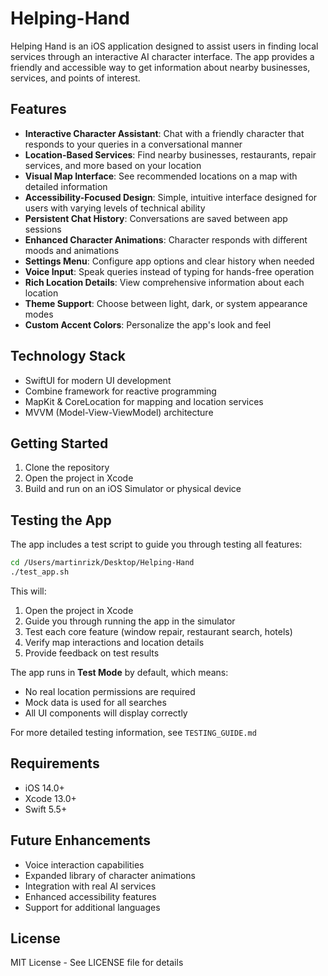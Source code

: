# Helping-Hand

Helping Hand is an iOS application designed to assist users in finding local services through an interactive AI character interface. The app provides a friendly and accessible way to get information about nearby businesses, services, and points of interest.

## Features

- **Interactive Character Assistant**: Chat with a friendly character that responds to your queries in a conversational manner
- **Location-Based Services**: Find nearby businesses, restaurants, repair services, and more based on your location
- **Visual Map Interface**: See recommended locations on a map with detailed information
- **Accessibility-Focused Design**: Simple, intuitive interface designed for users with varying levels of technical ability
- **Persistent Chat History**: Conversations are saved between app sessions
- **Enhanced Character Animations**: Character responds with different moods and animations
- **Settings Menu**: Configure app options and clear history when needed
- **Voice Input**: Speak queries instead of typing for hands-free operation
- **Rich Location Details**: View comprehensive information about each location
- **Theme Support**: Choose between light, dark, or system appearance modes
- **Custom Accent Colors**: Personalize the app's look and feel

## Technology Stack

- SwiftUI for modern UI development
- Combine framework for reactive programming
- MapKit & CoreLocation for mapping and location services
- MVVM (Model-View-ViewModel) architecture

## Getting Started

1. Clone the repository
2. Open the project in Xcode
3. Build and run on an iOS Simulator or physical device

## Testing the App

The app includes a test script to guide you through testing all features:

```bash
cd /Users/martinrizk/Desktop/Helping-Hand
./test_app.sh
```

This will:

1. Open the project in Xcode
2. Guide you through running the app in the simulator
3. Test each core feature (window repair, restaurant search, hotels)
4. Verify map interactions and location details
5. Provide feedback on test results

The app runs in **Test Mode** by default, which means:

- No real location permissions are required
- Mock data is used for all searches
- All UI components will display correctly

For more detailed testing information, see `TESTING_GUIDE.md`

## Requirements

- iOS 14.0+
- Xcode 13.0+
- Swift 5.5+

## Future Enhancements

- Voice interaction capabilities
- Expanded library of character animations
- Integration with real AI services
- Enhanced accessibility features
- Support for additional languages

## License

MIT License - See LICENSE file for details

